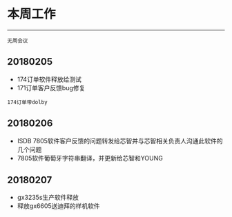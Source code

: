 # 本周工作  
***
`无周会议`  
## 20180205	 
- 174订单软件释放给测试
- 171订单客户反馈bug修复   
```
174订单带dolby
```    
## 20180206  
- ISDB 7805软件客户反馈的问题转发给芯智并与芯智相关负责人沟通此软件的几个问题  
- 7805软件葡萄牙字符串翻译，并更新给芯智和YOUNG   

## 20180207 
- gx3235s生产软件释放  
- 释放gx6605送迪拜的样机软件  

